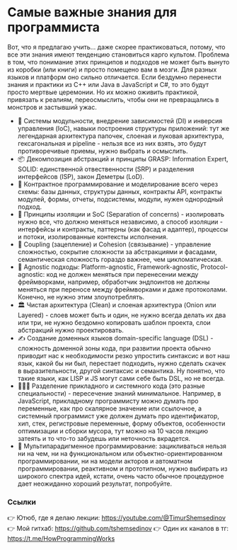 # Самые важные знания для программиста

Вот, что я предлагаю учить... даже скорее практиковаться, потому, что все эти знания имеют тенденцию становиться карго культом. Проблема в том, что понимание этих принципов и подходов не может быть вынуто из коробки (или книги) и просто помещено вам в мозги. Для разных языков и платформ оно сильно отличается. Если бездумно перенести знания и практики из C++ или Java в JavaScript и C#, то это будут просто мертвые церемонии. Но их можно оживить практикой, привязать к реалиям, переосмыслить, чтобы они не превращались в монстров и застывший ужас.

- 📂 Системы модульности, внедрение зависимостей (DI) и инверсия управления (IoC), навыки построения структуры приложений: тут же легендарная архитектура папочек, слоеная и луковая архитектура, гексагональная и pipeline - нельзя все из них взять, это будут противоречивые приемы, нужно выбрать и осмыслить.
- 📦 Декомпозиция абстракций и принципы GRASP: Information Expert, SOLID: единственной отвественности (SRP) и разделения интерфейсов (ISP), закон Деметры (LoD).
- 🧩 Контрактное программирование и моделирование всего через схемы: базы данных, структуры данных, контракты API, контракты модулей, формы, отчеты, подсистемы, модули, нужен однородный подход.
- 🔮 Принципы изоляции и SoC (Separation of concerns) - изолировать нужно все, что должно меняться независимо, а способ изоляции - интерфейсы и контракты, паттерны (как фасад и адаптер), процессы и потоки, изолированные контексты исполнения.
- 🔗 Coupling (зацепление) и Cohesion (связывание) - управление сложностью, сокрытие сложности за абстракциями и фасадами, семантическая сложность гораздо важнее, чем цикломатическая.
- 🙈 Agnostic подходы: Platform-agnostic, Framework-agnostic, Protocol-agnostic: код не должен меняться при перенесении между фреймворками, например, обработчик эндпоинтов не должны меняться при переносе между фреймворками и даже протоколами. Конечно, не нужно этим злоупотреблять.
- 🏛️ Чистая архитектура (Clean) и слоеная архитектура (Onion или Layered) - слоев может быть и один, не нужно всегда делать их два или три, не нужно бездомно копировать шаблон проекта, слои абстракций нужно проектировать.
- ✍ Создание доменных языков domain-specific language (DSL) - сложность доменной зоны кода, при развитии проекта обычно приводит нас к необходимости резко упростить синтаксис и вот наш язык, какой бы ни был, перестает подходить, нужно сделать скачек в выразительности, другой синтаксис и семантика. Ну понятно, что такие языки, как LISP и JS могут сами себе быть DSL, но не всегда.
- 👷🏻‍♂️ Разделение прикладного и системного кода (это разные специальности) - пересечение знаний минимальное. Например, в JavaScript, прикладному программисту можно думать про переменные, как про скалярное значение или ссылочное, а системный программист уже должен думать про идентификатор, хип, стек, регистровые переменные, форму объектов, особенности оптимизации и сборки мусора, тут можно на 10 часов лекцию затеять и то что-то забудешь или неточность вкрадется.
- 🌟 Мультипарадигменное программирование: зацикливаться нельзя ни на чем, ни на функциональном или объектно-ориентированном программировании, ни на модели акторов и автоматном программировании, реактивном и прототипном, нужно выбирать из широкого спектра идей, кстати, очень часто обычное процедурное дает неожиданно хороший результат, попробуйте.

### Ссылки

👉 Ютюб, где я делаю лекции: https://youtube.com/@TimurShemsedinov
👉 Мой гитхаб: https://github.com/tshemsedinov
👉 Один их каналов в тг: https://t.me/HowProgrammingWorks
